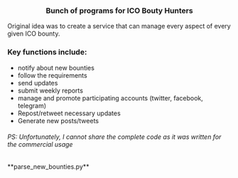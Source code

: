 ### <p align="center">Bunch of programs for ICO Bouty Hunters

Original idea was to create a service that can manage every aspect of every given ICO bounty.
### Key functions include: 
* notify about new bounties
* follow the requirements
* send updates
* submit weekly reports
* manage and promote participating accounts (twitter, facebook, telegram)
* Repost/retweet necessary updates
* Generate new posts/tweets
###### PS: Unfortunately, I cannot share the complete code as it was written for the commercial usage

<p>**parse_new_bounties.py**
